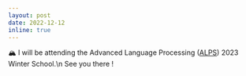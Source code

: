 ```yaml
---
layout: post
date: 2022-12-12    
inline: true
---
```


:mountain_snow: I will be attending the Advanced Language Processing ([ALPS](https://lig-alps.imag.fr/)) 2023 Winter School.\n See you there !
